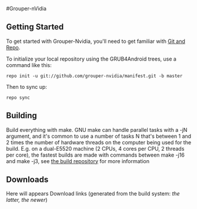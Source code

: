 #Grouper-nVidia

## Getting Started

To get started with Grouper-Nvidia, you'll need to get
familiar with [Git and Repo](http://source.android.com/source/using-repo.html).

To initialize your local repository using the GRUB4Android trees, use a command like this:

    repo init -u git://github.com/grouper-nvidia/manifest.git -b master

Then to sync up:

    repo sync

## Building
Build everything with make. GNU make can handle parallel tasks with a -jN argument, and it's common to use a number of tasks N that's between 1 and 2 times the number of hardware threads on the computer being used for the build. E.g. on a dual-E5520 machine (2 CPUs, 4 cores per CPU, 2 threads per core), the fastest builds are made with commands between make -j16 and make -j3, see [the build repository](https://github.com/grouper-nvidia/build) for more information


## Downloads
Here will appears Download links (generated from the build system: *the latter, the newer*)
